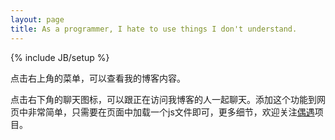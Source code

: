 ```yaml
---
layout: page
title: As a programmer, I hate to use things I don't understand.
---
```

{% include JB/setup %}

点击右上角的菜单，可以查看我的博客内容。
  
点击右下角的聊天图标，可以跟正在访问我博客的人一起聊天。添加这个功能到网页中非常简单，只需要在页面中加载一个js文件即可，更多细节，欢迎关注[偶遇](http://xpro.im/)项目。
